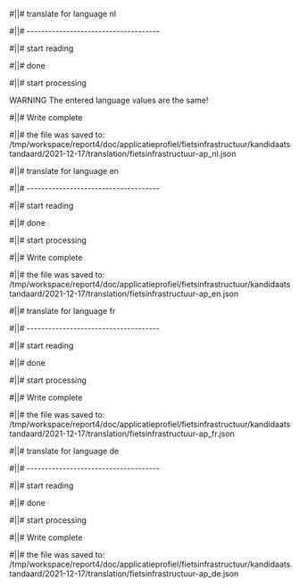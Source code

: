 #||# translate for language nl  

#||# -------------------------------------  

#||# start reading  

#||# done  

#||# start processing  

WARNING The entered language values are the same!  

#||# Write complete  

#||# the file was saved to: /tmp/workspace/report4/doc/applicatieprofiel/fietsinfrastructuur/kandidaatstandaard/2021-12-17/translation/fietsinfrastructuur-ap_nl.json  

#||# translate for language en  

#||# -------------------------------------  

#||# start reading  

#||# done  

#||# start processing  

#||# Write complete  

#||# the file was saved to: /tmp/workspace/report4/doc/applicatieprofiel/fietsinfrastructuur/kandidaatstandaard/2021-12-17/translation/fietsinfrastructuur-ap_en.json  

#||# translate for language fr  

#||# -------------------------------------  

#||# start reading  

#||# done  

#||# start processing  

#||# Write complete  

#||# the file was saved to: /tmp/workspace/report4/doc/applicatieprofiel/fietsinfrastructuur/kandidaatstandaard/2021-12-17/translation/fietsinfrastructuur-ap_fr.json  

#||# translate for language de  

#||# -------------------------------------  

#||# start reading  

#||# done  

#||# start processing  

#||# Write complete  

#||# the file was saved to: /tmp/workspace/report4/doc/applicatieprofiel/fietsinfrastructuur/kandidaatstandaard/2021-12-17/translation/fietsinfrastructuur-ap_de.json  

